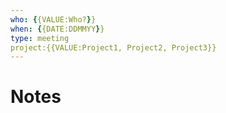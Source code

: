 ```yaml
---
who: {{VALUE:Who?}}
when: {{DATE:DDMMYY}}
type: meeting
project:{{VALUE:Project1, Project2, Project3}}
---
```


# Notes

